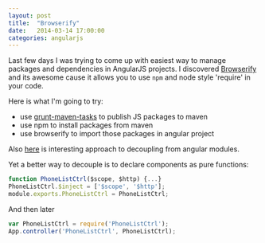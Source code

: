 ```yaml
---
layout: post
title:  "Browserify"
date:   2014-03-14 17:00:00
categories: angularjs
---
```


Last few days I was trying to come up with easiest way to manage packages and dependencies in AngularJS projects. 
I discovered [Browserify](http://browserify.org) and its awesome cause it allows you to use `npm` and node style 'require' in your code.

Here is what I'm going to try:

- use [grunt-maven-tasks](https://www.npmjs.org/package/grunt-maven-tasks) to publish JS packages to maven
- use npm to install packages from maven
- use browserify to import those packages in angular project

Also [here](https://groups.google.com/forum/#!starred/angular/ytoVaikOcCs) is interesting approach to decoupling from angular modules.

Yet a better way to decouple is to declare components as pure functions:

```js
function PhoneListCtrl($scope, $http) {...}
PhoneListCtrl.$inject = ['$scope', '$http'];
module.exports.PhoneListCtrl = PhoneListCtrl;
```

And then later

```js
var PhoneListCtrl = require('PhoneListCtrl');
App.controller('PhoneListCtrl', PhoneListCtrl);
```

